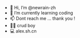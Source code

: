 - 👋 Hi, I’m @newrain-zh
- 🌱 I’m currently learning coding
- 📫 Dont reach me ... thank you !
- 🤘🏻 crud boy
- 💻 alex.sh.cn

<!---
newrain-zh/newrain-zh is a ✨ special ✨ repository because its `README.md` (this file) appears on your GitHub profile.
You can click the Preview link to take a look at your changes.
--->
<link rel="stylesheet" href="path/to/font-awesome/css/font-awesome.min.css">
